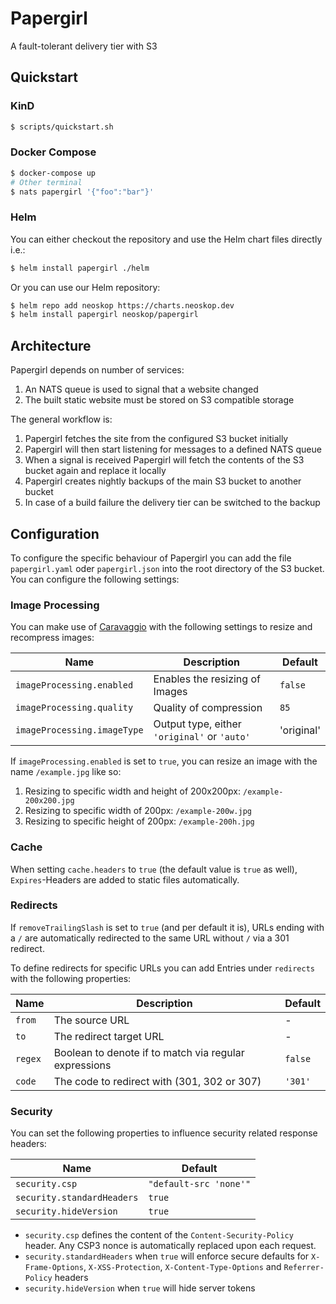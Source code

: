 # Papergirl

A fault-tolerant delivery tier with S3

## Quickstart

### KinD

```sh
$ scripts/quickstart.sh
```

### Docker Compose

```sh
$ docker-compose up
# Other terminal
$ nats papergirl '{"foo":"bar"}'
```

### Helm

You can either checkout the repository and use the Helm chart files directly i.e.:

```sh
$ helm install papergirl ./helm
```

Or you can use our Helm repository:

```sh
$ helm repo add neoskop https://charts.neoskop.dev
$ helm install papergirl neoskop/papergirl
```

## Architecture

Papergirl depends on number of services:

1. An NATS queue is used to signal that a website changed
2. The built static website must be stored on S3 compatible storage

The general workflow is:

1. Papergirl fetches the site from the configured S3 bucket initially
2. Papergirl will then start listening for messages to a defined NATS queue
3. When a signal is received Papergirl will fetch the contents of the S3 bucket again and replace it locally
4. Papergirl creates nightly backups of the main S3 bucket to another bucket
5. In case of a build failure the delivery tier can be switched to the backup

## Configuration

To configure the specific behaviour of Papergirl you can add the file `papergirl.yaml` oder `papergirl.json` into the root directory of the S3 bucket. You can configure the following settings:

### Image Processing

You can make use of [Caravaggio](https://caravaggio.ramielcreations.com/docs/general-usage) with the following settings to resize and recompress images:

| Name                        | Description                                  | Default    |
| --------------------------- | -------------------------------------------- | ---------- |
| `imageProcessing.enabled`   | Enables the resizing of Images               | `false`    |
| `imageProcessing.quality`   | Quality of compression                       | `85`       |
| `imageProcessing.imageType` | Output type, either `'original'` or `'auto'` | 'original' |

If `imageProcessing.enabled` is set to `true`, you can resize an image with the name `/example.jpg` like so:

1. Resizing to specific width and height of 200x200px: `/example-200x200.jpg`
2. Resizing to specific width of 200px: `/example-200w.jpg`
3. Resizing to specific height of 200px: `/example-200h.jpg`

### Cache

When setting `cache.headers` to `true` (the default value is `true` as well), `Expires`-Headers are added to static files automatically.

### Redirects

If `removeTrailingSlash` is set to `true` (and per default it is), URLs ending with a `/` are automatically redirected to the same URL without `/` via a 301 redirect.

To define redirects for specific URLs you can add Entries under `redirects` with the following properties:

| Name    | Description                                           | Default |
| ------- | ----------------------------------------------------- | ------- |
| `from`  | The source URL                                        | -       |
| `to`    | The redirect target URL                               | -       |
| `regex` | Boolean to denote if to match via regular expressions | `false` |
| `code`  | The code to redirect with (301, 302 or 307)           | `'301'` |

### Security

You can set the following properties to influence security related response headers:

| Name                       | Default                |
| -------------------------- | ---------------------- |
| `security.csp`             | `"default-src 'none'"` |
| `security.standardHeaders` | `true`                 |
| `security.hideVersion`     | `true`                 |

- `security.csp` defines the content of the `Content-Security-Policy` header. Any CSP3 nonce is automatically replaced upon each request.
- `security.standardHeaders` when `true` will enforce secure defaults for `X-Frame-Options`, `X-XSS-Protection`, `X-Content-Type-Options` and `Referrer-Policy` headers
- `security.hideVersion` when `true` will hide server tokens
